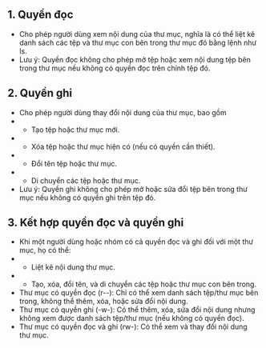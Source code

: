 ## 1. Quyền đọc
* Cho phép người dùng xem nội dung của thư mục, nghĩa là có thể liệt kê danh sách các tệp và thư mục con bên trong thư mục đó bằng lệnh như ls.
* Lưu ý: Quyền đọc không cho phép mở tệp hoặc xem nội dung tệp bên trong thư mục nếu không có quyền đọc trên chính tệp đó.
## 2. Quyền ghi
* Cho phép người dùng thay đổi nội dung của thư mục, bao gồm
* * Tạo tệp hoặc thư mục mới.
* * Xóa tệp hoặc thư mục hiện có (nếu có quyền cần thiết).
* * Đổi tên tệp hoặc thư mục.
* * Di chuyển các tệp hoặc thư mục.
* Lưu ý: Quyền ghi không cho phép mở hoặc sửa đổi tệp bên trong thư mục nếu không có quyền ghi trên tệp đó.
## 3. Kết hợp quyền đọc và quyền ghi
* Khi một người dùng hoặc nhóm có cả quyền đọc và ghi đối với một thư mục, họ có thể:
* * Liệt kê nội dung thư mục.
* * Tạo, xóa, đổi tên, và di chuyển các tệp hoặc thư mục con bên trong.
* Thư mục có quyền đọc (r--): Chỉ có thể xem danh sách tệp/thư mục bên trong, không thể thêm, xóa, hoặc sửa đổi nội dung.
* Thư mục có quyền ghi (-w-): Có thể thêm, xóa, sửa đổi nội dung nhưng không xem được danh sách tệp/thư mục (nếu không có quyền đọc).
* Thư mục có quyền đọc và ghi (rw-): Có thể xem và thay đổi nội dung thư mục.